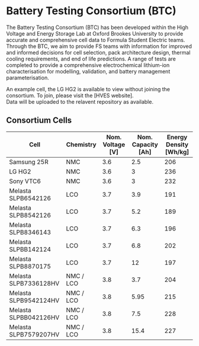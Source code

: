 # Battery Testing Consortium (BTC)
The Battery Testing Consortium (BTC) has been developed within the High Voltage and Energy Storage Lab at Oxford Brookes University to provide accurate and comprehensive cell data to Formula Student Electric teams. Through the BTC, we aim to provide FS teams with information for improved and informed decisions for cell selection, pack architecture design, thermal cooling requirements, and end of life predictions. A range of tests are completed to provide a comprehensive electrochemical lithium-ion characterisation for modelling, validation, and battery management parameterisation.

An example cell, the LG HG2 is available to view without joining the consortium. To join, please visit the [HVES website].   
Data will be uploaded to the relavent repository as available. 

## Consortium Cells
|Cell|Chemistry|Nom. Voltage [V]|Nom. Capacity [Ah]|Energy Density [Wh/kg]|
|---|---|---|---|---|
| Samsung 25R  | NMC  | 3.6  | 2.5  | 206  |
|  LG HG2 |  NMC | 3.6  | 3  |  236 |
|  Sony VTC6 | NMC  | 3.6  |  3 |  232 |
|  Melasta SLPB6542126| LCO  | 3.7  | 3.9  | 191  |
|  Melasta SLPB8542126 | LCO  | 3.7  | 5.2  | 189  |
|  Melasta SLPB8346143 | LCO  | 3.7  | 6.3  | 196  |
|  Melasta SLPBB142124  | LCO  | 3.7  | 6.8  | 202  |
|  Melasta SLPB8870175 | LCO  | 3.7  | 12  | 197  |
|  Melasta SLPB7336128HV | NMC / LCO  | 3.8  | 3.7  | 204  |
|  Melasta SLPB9542124HV | NMC / LCO  | 3.8  | 5.95  | 215  |
|  Melasta SLPBB042126HV | NMC / LCO  |  3.8 | 7.5  | 228 |
|  Melasta SLPB7579207HV| NMC / LCO  | 3.8  | 15.4  | 227  |

[Google Forms]: https://forms.gle/Z6nKQUz551RHK2yF6
